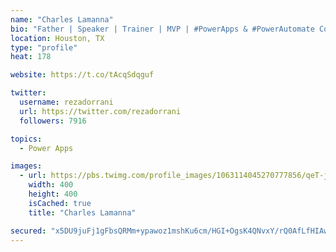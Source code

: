 ```yaml
---
name: "Charles Lamanna"
bio: "Father | Speaker | Trainer | MVP | #PowerApps & #PowerAutomate Community Super User | YouTuber Right-pointing triangle http://youtube.com/c/rezadorrani | Learn - Share - Clockwise rightwards and leftwards open circle arrows"
location: Houston, TX
type: "profile"
heat: 178

website: https://t.co/tAcqSdqguf

twitter:
  username: rezadorrani
  url: https://twitter.com/rezadorrani
  followers: 7916

topics:
  - Power Apps

images:
  - url: https://pbs.twimg.com/profile_images/1063114045270777856/qeT-jpWr_400x400.jpg
    width: 400
    height: 400
    isCached: true
    title: "Charles Lamanna"

secured: "x5DU9juFj1gFbsQRMm+ypawoz1mshKu6cm/HGI+OgsK4QNvxY/rQ0AfLfHIAwXR1sck9yTv+z06Ow/nuvCcWQqrDtsysLZVtSUMY+ulPwuzmfnL9ufglqyP/9SKVJi4O2S9B4mJiT+igmBOlR1kNjp1Jp0ltLkAMcu1dmbvpDhNILc7Y2GUckLIJwbbMart4TQAcKdvlCFbCzay2gohJHmkiGBPcInlKTQALhWquDY/ROHEYYmgJui3mQphOuSEFW1LFiQlQ1F5gMEUZnxi9zr8qmV0ok6n9mgLGoXKoEL3fLoD/OmQFmCm7TjW/cz06RuZkQNoZYMW8ysow0I3rdCsHbxJCoIECRMp2jKSfiBfBOlV0czGVDIdiKK+yfn72Is2o6gYIwIJ7ioq568ycmjyB96JCG0YipfmvLZ6yw/g=;jHwUeIJnzl+NaCYB1OlH+Q=="
---
```


